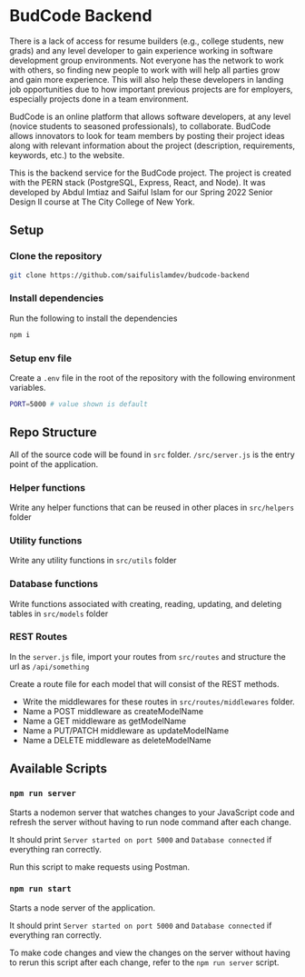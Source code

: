 # BudCode Backend

There is a lack of access for resume builders (e.g., college students, new grads) and any level developer to gain experience working in software development group environments. Not everyone has the network to work with others, so finding new people to work with will help all parties grow and gain more experience. This will also help these developers in landing job opportunities due to how important previous projects are for employers, especially projects done in a team environment.

BudCode is an online platform that allows software developers, at any level (novice students to seasoned professionals), to collaborate. BudCode allows innovators to look for team members by posting their project ideas along with relevant information about the project (description, requirements, keywords, etc.) to the website.

This is the backend service for the BudCode project. The project is created with the PERN stack (PostgreSQL, Express, React, and Node). It was developed by Abdul Imtiaz and Saiful Islam for our Spring 2022 Senior Design II course at The City College of New York.

## Setup

### Clone the repository

```bash
git clone https://github.com/saifulislamdev/budcode-backend
```

### Install dependencies

Run the following to install the dependencies

```bash
npm i
```

### Setup env file

Create a `.env` file in the root of the repository with the following environment variables.

```bash
PORT=5000 # value shown is default
```

## Repo Structure

All of the source code will be found in `src` folder.
`/src/server.js` is the entry point of the application.

### Helper functions

Write any helper functions that can be reused in other places in `src/helpers` folder

### Utility functions

Write any utility functions in `src/utils` folder

### Database functions

Write functions associated with creating, reading, updating, and deleting tables in `src/models` folder

### REST Routes

In the `server.js` file, import your routes from `src/routes` and structure the url as `/api/something`

Create a route file for each model that will consist of the REST methods.

-   Write the middlewares for these routes in `src/routes/middlewares` folder.
-   Name a POST middleware as createModelName
-   Name a GET middleware as getModelName
-   Name a PUT/PATCH middleware as updateModelName
-   Name a DELETE middleware as deleteModelName

## Available Scripts

### `npm run server`

Starts a nodemon server that watches changes to your JavaScript code and refresh the server without having to run node command after each change.

It should print `Server started on port 5000` and `Database connected` if everything ran correctly.

Run this script to make requests using Postman.

### `npm run start`

Starts a node server of the application.

It should print `Server started on port 5000` and `Database connected` if everything ran correctly.

To make code changes and view the changes on the server without having to rerun this script after each change, refer to the `npm run server` script.
